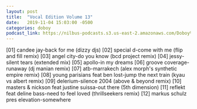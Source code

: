 ```yaml
---
layout: post
title:  "Vocal Edition Volume 13"
date:   2019-11-04 15:03:00 -0500
categories: doboy
podcast_link: https://nilbus-podcasts.s3.us-east-2.amazonaws.com/Doboy%20mix/Vocal%20Edition%20Volume%2013.mp3
---
```

[01] candee jay-back for me (dizzy djs)
[02] special d-come with me (flip and fill remix)
[03] angel city-do you know (bcd project remix)
[04] jessy-silent tears (extended mix)
[05] apollo-in my dreams
[06] groove coverage-runaway (dj manian remix)
[07] atb-marrakech (alex morph's synthetic empire remix)
[08] young parisians feat ben lost-jump the next train (kyau vs albert remix)
[09] delerium-silence 2004 (above & beyond remix)
[10] masters & nickson feat justine suissa-out there (5th dimension)
[11] reflekt feat deline bass-need to feel loved (thrillseekers remix)
[12] markus schulz pres elevation-somewhere
